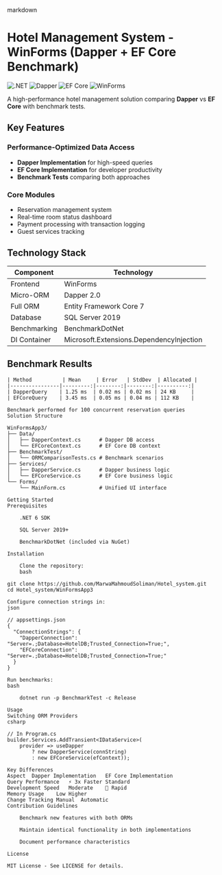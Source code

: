 markdown

# Hotel Management System - WinForms (Dapper + EF Core Benchmark)

![.NET](https://img.shields.io/badge/.NET-6.0-blue)
![Dapper](https://img.shields.io/badge/Dapper-2.0-green)
![EF Core](https://img.shields.io/badge/EF_Core-7.0-purple)
![WinForms](https://img.shields.io/badge/WinForms-Desktop-lightgrey)

A high-performance hotel management solution comparing **Dapper** vs **EF Core** with benchmark tests.

## Key Features

### Performance-Optimized Data Access
- **Dapper Implementation** for high-speed queries
- **EF Core Implementation** for developer productivity
- **Benchmark Tests** comparing both approaches

### Core Modules
- Reservation management system
- Real-time room status dashboard
- Payment processing with transaction logging
- Guest services tracking

## Technology Stack

| Component           | Technology                 |
|---------------------|----------------------------|
| Frontend            | WinForms                   |
| Micro-ORM           | Dapper 2.0                 |
| Full ORM            | Entity Framework Core 7    |
| Database            | SQL Server 2019            |
| Benchmarking        | BenchmarkDotNet            |
| DI Container        | Microsoft.Extensions.DependencyInjection |

## Benchmark Results

```text
| Method          | Mean     | Error   | StdDev  | Allocated |
|----------------|---------:|--------:|--------:|----------:|
| DapperQuery    | 1.25 ms  | 0.02 ms | 0.02 ms | 24 KB     |
| EFCoreQuery    | 3.45 ms  | 0.05 ms | 0.04 ms | 112 KB    |

Benchmark performed for 100 concurrent reservation queries
Solution Structure

WinFormsApp3/
├── Data/
│   ├── DapperContext.cs      # Dapper DB access
│   └── EFCoreContext.cs      # EF Core DB context
├── BenchmarkTest/
│   └── ORMComparisonTests.cs # Benchmark scenarios
├── Services/
│   ├── DapperService.cs      # Dapper business logic
│   └── EFCoreService.cs      # EF Core business logic
└── Forms/
    └── MainForm.cs           # Unified UI interface

Getting Started
Prerequisites

    .NET 6 SDK

    SQL Server 2019+

    BenchmarkDotNet (included via NuGet)

Installation

    Clone the repository:
    bash

git clone https://github.com/MarwaMahmoudSoliman/Hotel_system.git
cd Hotel_system/WinFormsApp3

Configure connection strings in:
json

// appsettings.json
{
  "ConnectionStrings": {
    "DapperConnection": "Server=.;Database=HotelDB;Trusted_Connection=True;",
    "EFCoreConnection": "Server=.;Database=HotelDB;Trusted_Connection=True;"
  }
}

Run benchmarks:
bash

    dotnet run -p BenchmarkTest -c Release

Usage
Switching ORM Providers
csharp

// In Program.cs
builder.Services.AddTransient<IDataService>(
    provider => useDapper 
        ? new DapperService(connString) 
        : new EFCoreService(efContext));

Key Differences
Aspect	Dapper Implementation	EF Core Implementation
Query Performance	⚡ 3x Faster	Standard
Development Speed	Moderate	🚀 Rapid
Memory Usage	Low	Higher
Change Tracking	Manual	Automatic
Contribution Guidelines

    Benchmark new features with both ORMs

    Maintain identical functionality in both implementations

    Document performance characteristics

License

MIT License - See LICENSE for details.
